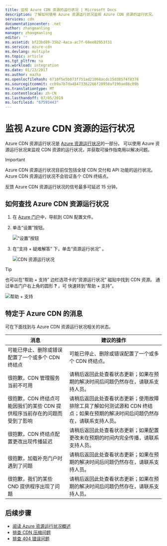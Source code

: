 ```yaml
---
title: 监视 Azure CDN 资源的运行状况 | Microsoft Docs
description: 了解如何使用 Azure 资源运行状况监视 Azure CDN 资源的运行状况。
services: cdn
documentationcenter: .net
author: zhangmanling
manager: zhangmanling
editor: ''
ms.assetid: bf23bd89-35b2-4aca-ac7f-68ee02953f31
ms.service: azure-cdn
ms.devlang: multiple
ms.topic: article
ms.tgt_pltfrm: na
ms.workload: integration
ms.date: 01/23/2017
ms.author: mazha
ms.openlocfilehash: 6710f5e5b873f751ad21068acdc15d38574f8378
ms.sourcegitcommit: ccb9a7b7da48473362266f20950af190ae88c09b
ms.translationtype: MT
ms.contentlocale: zh-CN
ms.lasthandoff: 07/05/2019
ms.locfileid: "67593443"
---
```

# <a name="monitor-the-health-of-azure-cdn-resources"></a>监视 Azure CDN 资源的运行状况
  
Azure CDN 资源运行状况是 [Azure 资源运行状况](../resource-health/resource-health-overview.md)的一部分。  可以使用 Azure 资源运行状况来监视 CDN 资源的运行状况，并获取可操作指南用以解决问题。

>[!IMPORTANT] 
>Azure CDN 资源运行状况目前仅包括全球 CDN 交付和 API 功能的运行状况。  Azure CDN 资源运行状况不会验证各个 CDN 终结点。
>
>反馈 Azure CDN 资源运行状况的信号最多可延迟 15 分钟。

## <a name="how-to-find-azure-cdn-resource-health"></a>如何查找 Azure CDN 资源运行状况

1. 在 [Azure 门户](https://portal.azure.com)中，导航到 CDN 配置文件。

2. 单击“设置”按钮。 

    ![“设置”按钮](./media/cdn-resource-health/cdn-profile-settings.png)

3. 在“支持 + 疑难解答”  下，单击“资源运行状况”  。

    ![CDN 资源运行状况](./media/cdn-resource-health/cdn-resource-health3.png)

>[!TIP] 
>也可以在“帮助 + 支持”  边栏选项卡的“资源运行状况”  磁贴中找到 CDN 资源。  通过单击门户右上角的圆形 **?** ，可  快速转到“帮助 + 支持”。
>
> ![帮助 + 支持](./media/cdn-resource-health/cdn-help-support.png)

## <a name="azure-cdn-specific-messages"></a>特定于 Azure CDN 的消息

可在下面找到与 Azure CDN 资源运行状况相关的状态。

|消息 | 建议的操作 |
|---|---|
|可能已停止、删除或错误配置了一个或多个 CDN 终结点 | 可能已停止、删除或错误配置了一个或多个 CDN 终结点。|
|很抱歉，CDN 管理服务当前不可用 | 请稍后返回此处查看状态更新；如果在预期的解决时间后问题仍然存在，请联系支持人员。|
|很抱歉，CDN 终结点可能因我们的某些 CDN 提供程序当前存在的问题而受到了影响 | 请稍后返回此处查看状态更新；使用故障排除工具了解如何测试源和 CDN 终结点；如果在预期的解决时间后问题仍然存在，请联系支持人员。 |
|很抱歉，CDN 终结点配置更改出现传播延迟 | 请稍后返回此处查看状态更新；如果配置更改未在预期的时间内完全传播，请联系支持人员。|
|很抱歉，加载补充门户时遇到了问题 | 请稍后返回此处查看状态更新；如果在预期的解决时间后问题仍然存在，请联系支持人员。|
很抱歉，我们的某些 CND 提供程序出现了问题 | 请稍后返回此处查看状态更新；如果在预期的解决时间后问题仍然存在，请联系支持人员。 |

## <a name="next-steps"></a>后续步骤

- [阅读 Azure 资源运行状况概述](../resource-health/resource-health-overview.md)
- [排查 CDN 压缩问题](./cdn-troubleshoot-compression.md)
- [排查 404 错误问题](./cdn-troubleshoot-endpoint.md)